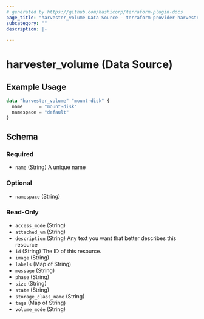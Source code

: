 ```yaml
---
# generated by https://github.com/hashicorp/terraform-plugin-docs
page_title: "harvester_volume Data Source - terraform-provider-harvester"
subcategory: ""
description: |-
  
---
```


# harvester_volume (Data Source)



## Example Usage

```terraform
data "harvester_volume" "mount-disk" {
  name      = "mount-disk"
  namespace = "default"
}
```

<!-- schema generated by tfplugindocs -->
## Schema

### Required

- `name` (String) A unique name

### Optional

- `namespace` (String)

### Read-Only

- `access_mode` (String)
- `attached_vm` (String)
- `description` (String) Any text you want that better describes this resource
- `id` (String) The ID of this resource.
- `image` (String)
- `labels` (Map of String)
- `message` (String)
- `phase` (String)
- `size` (String)
- `state` (String)
- `storage_class_name` (String)
- `tags` (Map of String)
- `volume_mode` (String)
